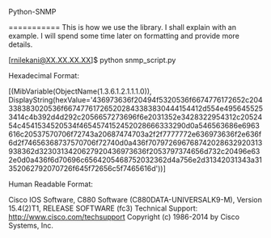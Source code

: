 Python-SNMP


===========
This is how we use the library. I shall explain with an example. I will spend some time later on formatting and provide more details.

[rnilekani@XX.XX.XX.XX]$ python snmp_script.py 


Hexadecimal Format:

[(MibVariable(ObjectName(1.3.6.1.2.1.1.1.0)), DisplayString(hexValue='436973636f20494f5320536f6674776172652c204338383020536f667477617265202843383830444154412d554e4956455253414c4b392d4d292c2056657273696f6e2031352e3428322954312c2052454c4541534520534f4654574152452028666333290d0a546563686e6963616c20537570706f72743a20687474703a2f2f7777772e636973636f2e636f6d2f74656368737570706f72740d0a436f707972696768742028632920313938362d3230313420627920436973636f2053797374656d732c20496e632e0d0a436f6d70696c6564205468752032362d4a756e2d31342031343a31352062792070726f645f72656c5f7465616d'))]



Human Readable Format:

Cisco IOS Software, C880 Software (C880DATA-UNIVERSALK9-M), Version 15.4(2)T1, RELEASE SOFTWARE (fc3)
Technical Support: http://www.cisco.com/techsupport
Copyright (c) 1986-2014 by Cisco Systems, Inc.


